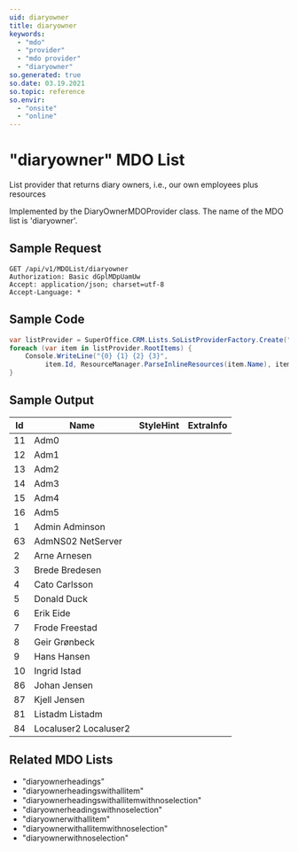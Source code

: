 ```yaml
---
uid: diaryowner
title: diaryowner
keywords:
  - "mdo"
  - "provider"
  - "mdo provider"
  - "diaryowner"
so.generated: true
so.date: 03.19.2021
so.topic: reference
so.envir:
  - "onsite"
  - "online"
---
```


# "diaryowner" MDO List
List provider that returns diary owners, i.e., our own employees plus resources



Implemented by the <see cref="T:SuperOffice.CRM.Lists.DiaryOwnerMDOProvider">DiaryOwnerMDOProvider</see> class.
The name of the MDO list is 'diaryowner'.




## Sample Request

```http!
GET /api/v1/MDOList/diaryowner
Authorization: Basic dGplMDpUamUw
Accept: application/json; charset=utf-8
Accept-Language: *

```

## Sample Code
```cs
var listProvider = SuperOffice.CRM.Lists.SoListProviderFactory.Create("diaryowner", forceFlatList: true);
foreach (var item in listProvider.RootItems) {
    Console.WriteLine("{0} {1} {2} {3}", 
         item.Id, ResourceManager.ParseInlineResources(item.Name), item.StyleHint, item.ExtraInfo);
}
```

## Sample Output

|Id   | Name  |StyleHint|ExtraInfo |
| --- | ----- | ------- | -------- |
|11|Adm0|||
|12|Adm1|||
|13|Adm2|||
|14|Adm3|||
|15|Adm4|||
|16|Adm5|||
|1|Admin Adminson|||
|63|AdmNS02 NetServer|||
|2|Arne Arnesen|||
|3|Brede Bredesen|||
|4|Cato Carlsson|||
|5|Donald Duck|||
|6|Erik Eide|||
|7|Frode Freestad|||
|8|Geir Grønbeck|||
|9|Hans Hansen|||
|10|Ingrid Istad|||
|86|Johan Jensen|||
|87|Kjell Jensen|||
|81|Listadm Listadm|||
|84|Localuser2 Localuser2|||


## Related MDO Lists

* "diaryownerheadings"
* "diaryownerheadingswithallitem"
* "diaryownerheadingswithallitemwithnoselection"
* "diaryownerheadingswithnoselection"
* "diaryownerwithallitem"
* "diaryownerwithallitemwithnoselection"
* "diaryownerwithnoselection"
